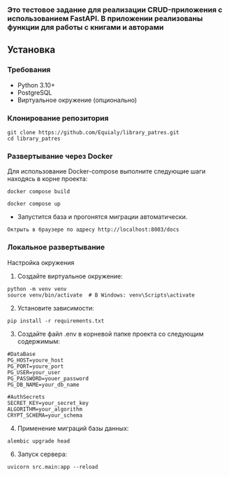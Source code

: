 ### Это тестовое задание для реализации CRUD-приложения с использованием FastAPI. В приложении реализованы функции для работы с книгами и авторами

## Установка

### Требования
- Python 3.10+
- PostgreSQL
- Виртуальное окружение (опционально)

### Клонирование репозитория
```
git clone https://github.com/Equialy/library_patres.git
cd library_patres
```



### Развертывание через Docker

Для использование Docker-compose выполните следующие шаги находясь в корне проекта:
```
docker compose build
```
```
docker compose up
```

- Запустится база и прогонятся миграции автоматически.

```
Октрыть в браузере по адресу http://localhost:8003/docs
```



### Локальное развертывание
Настройка окружения
1. Создайте виртуальное окружение:
```
python -m venv venv
source venv/bin/activate  # В Windows: venv\Scripts\activate
```

2. Установите зависимости:
```
pip install -r requirements.txt
```
3. Создайте файл .env в корневой папке проекта со следующим содержимым:
```
#DataBase
PG_HOST=youre_host
PG_PORT=youre_port
PG_USER=your_user
PG_PASSWORD=youer_password
PG_DB_NAME=your_db_name

#AuthSecrets
SECRET_KEY=your_secret_key
ALGORITHM=your_algorithm
CRYPT_SCHEMA=your_schema
```
4. Применение миграций базы данных:
```
alembic upgrade head
```
6. Запуск сервера:
```
uvicorn src.main:app --reload
```
